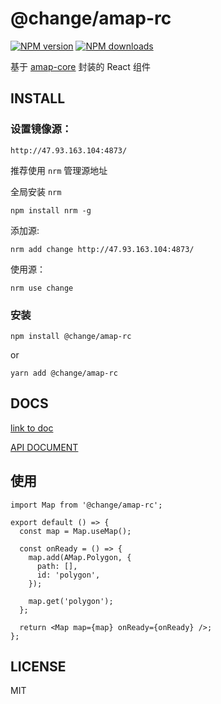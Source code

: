 # @change/amap-rc

[![NPM version](https://img.shields.io/npm/v/@change/amap-rc.svg?style=flat)](https://npmjs.org/package/@change/amap-rc)
[![NPM downloads](http://img.shields.io/npm/dm/@change/amap-rc.svg?style=flat)](https://npmjs.org/package/@change/amap-rc)

基于 [amap-core](https://github.com/ChancePeng/amap-core) 封装的 React 组件

## INSTALL

### 设置镜像源：

`http://47.93.163.104:4873/`

推荐使用 `nrm` 管理源地址

全局安装 `nrm`

```shell
npm install nrm -g
```

添加源:

```shell
nrm add change http://47.93.163.104:4873/
```

使用源：

```shell
nrm use change
```

### 安装

```shell
npm install @change/amap-rc
```

or

```shell
yarn add @change/amap-rc
```

## DOCS

[link to doc](https://chancepeng.github.io/amap-rc/api)

[API DOCUMENT](https://chancepeng.github.io/amap-core/api)

## 使用

```tsx
import Map from '@change/amap-rc';

export default () => {
  const map = Map.useMap();

  const onReady = () => {
    map.add(AMap.Polygon, {
      path: [],
      id: 'polygon',
    });

    map.get('polygon');
  };

  return <Map map={map} onReady={onReady} />;
};
```

## LICENSE

MIT
